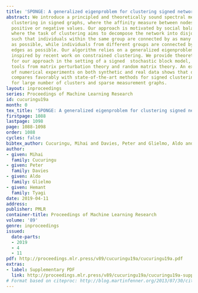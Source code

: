 ```yaml
---
title: 'SPONGE: A generalized eigenproblem for clustering signed networks'
abstract: We introduce a principled and theoretically sound spectral method for k-way
  clustering in signed graphs, where the affinity measure between nodes takes either
  positive or negative values. Our approach is motivated by social balance theory,
  where the task of clustering aims to decompose the network into disjoint groups
  such that individuals within the same group are connected by as many positive edges
  as possible, while individuals from different groups are connected by as many negative
  edges as possible. Our algorithm relies on a generalized eigenproblem formulation
  inspired by recent work on constrained clustering. We provide theoretical guarantees
  for our approach in the setting of a signed  stochastic block model, by leveraging
  tools from matrix perturbation theory and random matrix theory. An extensive set
  of numerical experiments on both synthetic and real data shows that our approach
  compares favorably with state-of-the-art methods for signed clustering, especially
  for large number of clusters and sparse measurement graphs.
layout: inproceedings
series: Proceedings of Machine Learning Research
id: cucuringu19a
month: 0
tex_title: 'SPONGE: A generalized eigenproblem for clustering signed networks'
firstpage: 1088
lastpage: 1098
page: 1088-1098
order: 1088
cycles: false
bibtex_author: Cucuringu, Mihai and Davies, Peter and Glielmo, Aldo and Tyagi, Hemant
author:
- given: Mihai
  family: Cucuringu
- given: Peter
  family: Davies
- given: Aldo
  family: Glielmo
- given: Hemant
  family: Tyagi
date: 2019-04-11
address: 
publisher: PMLR
container-title: Proceedings of Machine Learning Research
volume: '89'
genre: inproceedings
issued:
  date-parts:
  - 2019
  - 4
  - 11
pdf: http://proceedings.mlr.press/v89/cucuringu19a/cucuringu19a.pdf
extras:
- label: Supplementary PDF
  link: http://proceedings.mlr.press/v89/cucuringu19a/cucuringu19a-supp.pdf
# Format based on citeproc: http://blog.martinfenner.org/2013/07/30/citeproc-yaml-for-bibliographies/
---
```


